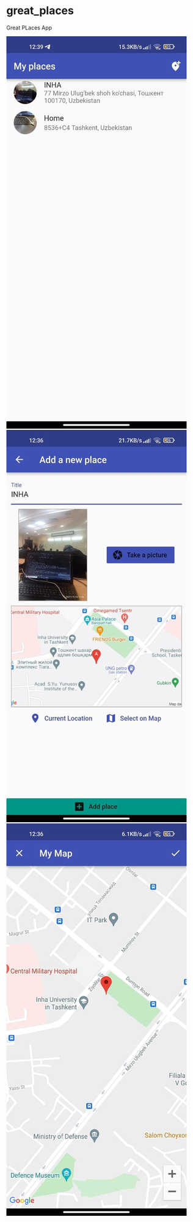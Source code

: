 # great_places

Great PLaces App

![alt text](https://github.com/MrSobirov/great_places_app/blob/master/readme_asset/list.jpg?raw=true)
![alt text](https://github.com/MrSobirov/great_places_app/blob/master/readme_asset/new.jpg?raw=true)
![alt text](https://github.com/MrSobirov/great_places_app/blob/master/readme_asset/map.jpg?raw=true)


